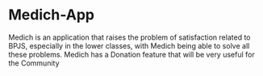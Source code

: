 # Medich-App
Medich is an application that raises the problem of satisfaction related to BPJS, especially in the lower classes, with Medich being able to solve all these problems. Medich has a Donation feature that will be very useful for the Community
